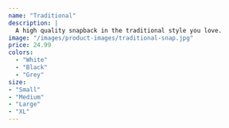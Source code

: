 ```yaml
---
name: "Traditional"
description: |
  A high quality snapback in the traditional style you love.
image: "/images/product-images/traditional-snap.jpg"
price: 24.99
colors:
  - "White"
  - "Black"
  - "Grey"
size:
- "Small"
- "Medium"
- "Large"
- "XL"
---
```

